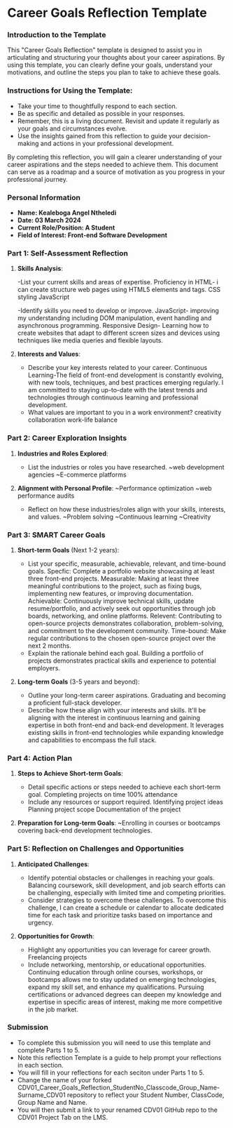 
# Career Goals Reflection Template

### Introduction to the Template

This "Career Goals Reflection" template is designed to assist you in articulating and structuring your thoughts about your career aspirations. By using this template, you can clearly define your goals, understand your motivations, and outline the steps you plan to take to achieve these goals.

### Instructions for Using the Template:

- Take your time to thoughtfully respond to each section.
- Be as specific and detailed as possible in your responses.
- Remember, this is a living document. Revisit and update it regularly as your goals and circumstances evolve.
- Use the insights gained from this reflection to guide your decision-making and actions in your professional development.

By completing this reflection, you will gain a clearer understanding of your career aspirations and the steps needed to achieve them. This document can serve as a roadmap and a source of motivation as you progress in your professional journey.

### Personal Information

- **Name: Kealeboga Angel Ntheledi**
- **Date: 03 March 2024**
- **Current Role/Position: A Student**
- **Field of Interest: Front-end Software Development**

### Part 1: Self-Assessment Reflection

1. **Skills Analysis**:
    
   -List your current skills and areas of expertise.
    Proficiency in HTML- i can create structure web pages using HTML5 elements and tags.
    CSS styling
    JavaScript

   -Identify skills you need to develop or improve.
   JavaScript- improving my understanding including DOM manipulation, event handling and asynchronous programming.
   Responsive Design- Learning how to create websites that adapt to different screen sizes and devices using techniques like media queries and flexible               layouts.

2. **Interests and Values**:
    
    - Describe your key interests related to your career.
      Continuous Learning-The field of front-end development is constantly evolving, with new tools, techniques, and best practices emerging regularly. I am             committed to staying up-to-date with the latest trends and technologies through continuous learning and professional development.
    - What values are important to you in a work environment?
      creativity
      collaboration
      work-life balance

### Part 2: Career Exploration Insights

1. **Industries and Roles Explored**:
    
    - List the industries or roles you have researched.
        ~web development agencies
        ~E-commerce platforms
2. **Alignment with Personal Profile**:
        ~Performance optimization
        ~web performance audits
    - Reflect on how these industries/roles align with your skills, interests, and values.
        ~Problem solving
        ~Continuous learning
        ~Creativity

### Part 3: SMART Career Goals

1. **Short-term Goals** (Next 1-2 years):
    
    - List your specific, measurable, achievable, relevant, and time-bound goals.
      Specfic: Complete a portfolio website showcasing at least three front-end projects.
      Measurable: Making at least three meaningful contributions to the project, such as fixing bugs, implementing new features, or improving documentation.
      Achievable: Continuously improve technical skills, update resume/portfolio, and actively seek out opportunities through job boards, networking, and                            online platforms.
      Relevent: Contributing to open-source projects demonstrates collaboration, problem-solving, and commitment to the development community.
      Time-bound:  Make regular contributions to the chosen open-source project over the next 2 months.
    - Explain the rationale behind each goal.
      Building a portfolio of projects demonstrates practical skills and experience to potential employers.
        
2. **Long-term Goals** (3-5 years and beyond):
    
    - Outline your long-term career aspirations.
      Graduating and becoming a proficient full-stack developer.
    - Describe how these align with your interests and skills.
      It'll be aligning with the interest in continuous learning and gaining expertise in both front-end and back-end development. It leverages existing skills          in front-end technologies while expanding knowledge and capabilities to encompass the full stack.

### Part 4: Action Plan

1. **Steps to Achieve Short-term Goals**:
    
    - Detail specific actions or steps needed to achieve each short-term goal.
      Completing projects on time
     100% attendance
    - Include any resources or support required.
        Identifying project ideas
        Planning project scope
        Documentation of the project
2. **Preparation for Long-term Goals**:
    ~Enrolling in courses or bootcamps covering back-end development technologies.   


### Part 5: Reflection on Challenges and Opportunities

1. **Anticipated Challenges**:
    
    - Identify potential obstacles or challenges in reaching your goals.
      Balancing coursework, skill development, and job search efforts can be challenging, especially with limited time and competing priorities.
    - Consider strategies to overcome these challenges.
      To overcome this challenge, I can create a schedule or calendar to allocate dedicated time for each task and prioritize tasks based on importance and              urgency.
2. **Opportunities for Growth**:
   
    - Highlight any opportunities you can leverage for career growth.
      Freelancing projects
    - Include networking, mentorship, or educational opportunities.
      Continuing education through online courses, workshops, or bootcamps allows me to stay updated on emerging technologies, expand my skill set, and enhance my       qualifications. Pursuing certifications or advanced degrees can deepen my knowledge and expertise in specific areas of interest, making me more competitive        in the job market.

### Submission

- To complete this submission you will need to use this template and complete Parts 1 to 5.
- Note this reflection Template is a guide to help prompt your reflections in each section.
- You will fill in your reflections for each seciton under Parts 1 to 5.
- Change the name of your forked CDV01_Career_Goals_Reflection_StudentNo_Classcode_Group_Name-Surname_CDV01 repository to reflect your Student Number, ClassCode, Group Name and Name.
- You will then submit a link to your renamed CDV01 GitHub repo to the CDV01 Project Tab on the LMS.


